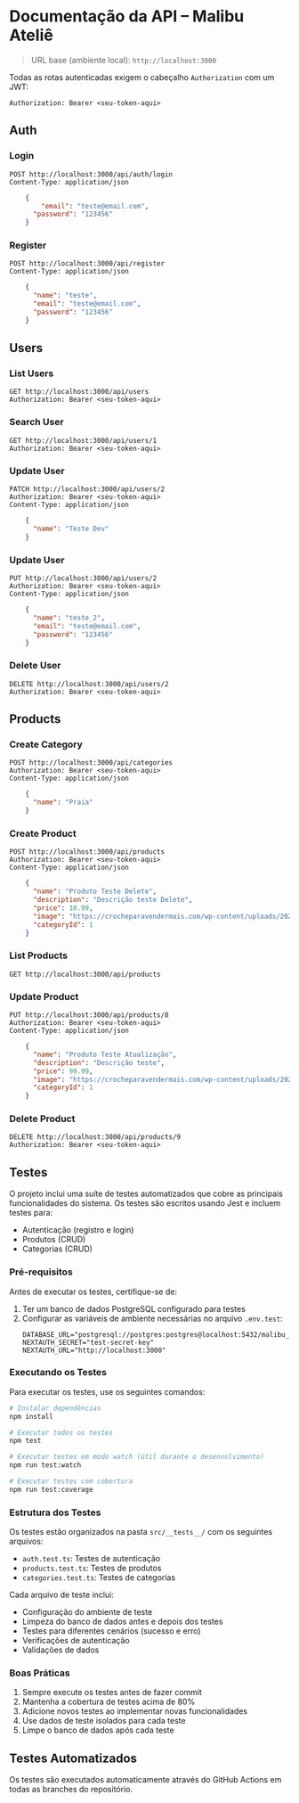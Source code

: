 # Documentação da API – Malibu Ateliê

> URL base (ambiente local): `http://localhost:3000`

Todas as rotas autenticadas exigem o cabeçalho `Authorization` com um JWT:

```
Authorization: Bearer <seu-token-aqui>
```

## Auth

### Login

```http
POST http://localhost:3000/api/auth/login
Content-Type: application/json
```

```json
    {
    	"email": "teste@email.com",
      "password": "123456"
    }
```

### Register

```http
POST http://localhost:3000/api/register
Content-Type: application/json
```

```json
    {
      "name": "teste",
      "email": "teste@email.com",
      "password": "123456"
    }
```

## Users

### List Users

```http
GET http://localhost:3000/api/users
Authorization: Bearer <seu-token-aqui>
```

### Search User

```http
GET http://localhost:3000/api/users/1
Authorization: Bearer <seu-token-aqui>
```

### Update User

```http
PATCH http://localhost:3000/api/users/2
Authorization: Bearer <seu-token-aqui>
Content-Type: application/json
```

```json
    {
      "name": "Teste Dev"
    }
```

### Update User

```http
PUT http://localhost:3000/api/users/2
Authorization: Bearer <seu-token-aqui>
Content-Type: application/json
```

```json
    {
      "name": "teste_2",
      "email": "teste@email.com",
      "password": "123456"
    }
```

### Delete User

```http
DELETE http://localhost:3000/api/users/2
Authorization: Bearer <seu-token-aqui>
```

## Products

### Create Category

```http
POST http://localhost:3000/api/categories
Authorization: Bearer <seu-token-aqui>
Content-Type: application/json
```

```json
    {
      "name": "Praia"
    }
```

### Create Product

```http
POST http://localhost:3000/api/products
Authorization: Bearer <seu-token-aqui>
Content-Type: application/json
```

```json
    {
      "name": "Produto Teste Delete",
      "description": "Descrição teste Delete",
      "price": 10.99,
      "image": "https://crocheparavendermais.com/wp-content/uploads/2020/10/coisas-de-croche-para-vender.jpg",
      "categoryId": 1
    }
```

### List Products

```http
GET http://localhost:3000/api/products
```

### Update Product

```http
PUT http://localhost:3000/api/products/8
Authorization: Bearer <seu-token-aqui>
Content-Type: application/json
```

```json
    {
      "name": "Produto Teste Atualização",
      "description": "Descrição teste",
      "price": 99.99,
      "image": "https://crocheparavendermais.com/wp-content/uploads/2020/10/coisas-de-croche-para-vender.jpg",
      "categoryId": 1
    }
```

### Delete Product

```http
DELETE http://localhost:3000/api/products/9
Authorization: Bearer <seu-token-aqui>
```

## Testes

O projeto inclui uma suíte de testes automatizados que cobre as principais funcionalidades do sistema. Os testes são escritos usando Jest e incluem testes para:

- Autenticação (registro e login)
- Produtos (CRUD)
- Categorias (CRUD)

### Pré-requisitos

Antes de executar os testes, certifique-se de:

1. Ter um banco de dados PostgreSQL configurado para testes
2. Configurar as variáveis de ambiente necessárias no arquivo `.env.test`:
   ```
   DATABASE_URL="postgresql://postgres:postgres@localhost:5432/malibu_test"
   NEXTAUTH_SECRET="test-secret-key"
   NEXTAUTH_URL="http://localhost:3000"
   ```

### Executando os Testes

Para executar os testes, use os seguintes comandos:

```bash
# Instalar dependências
npm install

# Executar todos os testes
npm test

# Executar testes em modo watch (útil durante o desenvolvimento)
npm run test:watch

# Executar testes com cobertura
npm run test:coverage
```

### Estrutura dos Testes

Os testes estão organizados na pasta `src/__tests__/` com os seguintes arquivos:

- `auth.test.ts`: Testes de autenticação
- `products.test.ts`: Testes de produtos
- `categories.test.ts`: Testes de categorias

Cada arquivo de teste inclui:
- Configuração do ambiente de teste
- Limpeza do banco de dados antes e depois dos testes
- Testes para diferentes cenários (sucesso e erro)
- Verificações de autenticação
- Validações de dados

### Boas Práticas

1. Sempre execute os testes antes de fazer commit
2. Mantenha a cobertura de testes acima de 80%
3. Adicione novos testes ao implementar novas funcionalidades
4. Use dados de teste isolados para cada teste
5. Limpe o banco de dados após cada teste

## Testes Automatizados

Os testes são executados automaticamente através do GitHub Actions em todas as branches do repositório.